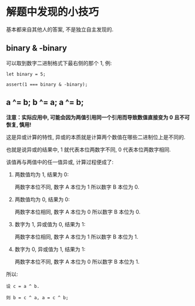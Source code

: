 解题中发现的小技巧
===

基本都来自其他人的答案, 不是独立自主发现的.

## binary & -binary

可以取到数字二进制格式下最右侧的那个 1, 例:

```
let binary = 5;

assert(1 === binary & -binary);
```

## a ^= b; b ^= a; a ^= b;

__注意：实际应用中, 可能会因为两值引用同一个引用而导致数值直接变为 0 且不可恢复, 慎用!__

这是异或计算的特性, 异或的本质就是计算两个数值在哪些二进制位上是不同的.

也就是说异或的结果中, 1 就代表本位两数字不同, 0 代表本位两数字相同.

该值再与两值中的任一值异或, 计算过程便成了:

1. 两数值均为 1, 结果为 0:

    两数字本位不同, 数字 A 本位为 1 所以数字 B 本位为 0.
    
1. 两数值均为 0, 结果为 0:

    两数字本位相同, 数字 A 本位为 0 所以数字 B 本位为 0.

1. 数字为 1, 异或值为 0, 结果为 1:

    两数字本位相同, 数字 A 本位为 1 所以数字 B 本位为 1.
    
1. 数字为 0, 异或值为 1, 结果为 1:

    两数字本位不同, 数字 A 本位为 0 所以数字 B 本位为 1.

所以:

```
设 c = a ^ b.

则 b = c ^ a, a = c ^ b;
```
